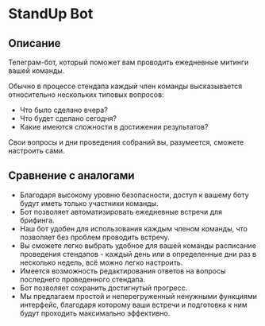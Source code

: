 # StandUp Bot

## Описание
Телеграм-бот, который поможет вам проводить ежедневные митинги вашей команды.

Обычно в процессе стендапа каждый член команды высказывается относительно нескольких типовых вопросов:

  + Что было сделано вчера?
  + Что будет сделано сегодня?
  + Какие имеются сложности в достижении результатов?

Свои вопросы и дни проведения собраний вы, разумеется, сможете настроить сами.

## Сравнение с аналогами

+ Благодаря высокому уровню безопасности, доступ к вашему боту будут иметь только участники команды.
+ Бот позволяет автоматизировать ежедневные встречи для брифинга.
+ Наш бот удобен для использования каждым членом команды, что позволяет без проблем проводить встречу.
+ Вы сможете легко выбрать удобное для вашей команды расписание проведения стендапов - каждый день или в определенные дни раз в несколько недель, всё можно легко настроить.
+ Имеется возможность редактирования ответов на вопросы последнего проведенного стендапа.
+ Бот позволяет сохранить достигнутый прогресс. 
+ Мы предлагаем простой и неперегруженный ненужными функциями интерфейс, благодаря которому ваши встречи и подготовка к ним будут проходить максимально эффективно.
